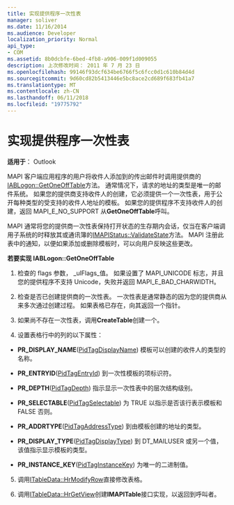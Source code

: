 ```yaml
---
title: 实现提供程序一次性表
manager: soliver
ms.date: 11/16/2014
ms.audience: Developer
localization_priority: Normal
api_type:
- COM
ms.assetid: 8b0dcbfe-6bed-4fb8-a906-009f1d009055
description: 上次修改时间： 2011 年 7 月 23 日
ms.openlocfilehash: 99146f93dcf634be6766f5c6fcc0d1c610b84d4d
ms.sourcegitcommit: 9d60cd82b5413446e5bc8ace2cd689f683fb41a7
ms.translationtype: MT
ms.contentlocale: zh-CN
ms.lasthandoff: 06/11/2018
ms.locfileid: "19775792"
---
```

# <a name="implementing-a-provider-one-off-table"></a>实现提供程序一次性表

  
  
**适用于**： Outlook 
  
MAPI 客户端应用程序的用户将收件人添加到的传出邮件时调用提供商的[IABLogon::GetOneOffTable](iablogon-getoneofftable.md)方法。 通常情况下，请求的地址的类型是唯一的邮件系统。 如果您的提供商支持收件人的创建，它必须提供一个一次性表，用于公开每种类型的受支持的收件人地址的模板。 如果您的提供程序不支持收件人的创建，返回 MAPI_E_NO_SUPPORT 从**GetOneOffTable**呼叫。 
  
MAPI 通常将您的提供商一次性表保持打开状态的生存期内会话，仅当在客户端调用子系统的时释放其或通讯簿的[IMAPIStatus::ValidateState](imapistatus-validatestate.md)方法。 MAPI 注册此表中的通知，以便如果添加或删除模板时，可以向用户反映这些更改。 
  
 **若要实现 IABLogon::GetOneOffTable**
  
1. 检查的 flags 参数， _ulFlags_值。 如果设置了 MAPI_UNICODE 标志，并且您的提供程序不支持 Unicode，失败并返回 MAPI_E_BAD_CHARWIDTH。 
    
2. 检查是否已创建提供商的一次性表。 一次性表是通常静态的因为您的提供商从来多次通过创建过程。 如果表格已存在，向其返回一个指针。 
    
3. 如果尚不存在一次性表，调用**CreateTable**创建一个。 
    
4. 设置表格行中的列的以下属性：
    
  - **PR_DISPLAY_NAME**([PidTagDisplayName](pidtagdisplayname-canonical-property.md)) 模板可以创建的收件人的类型的名称。 
    
  - **PR_ENTRYID**([PidTagEntryId](pidtagentryid-canonical-property.md)) 到一次性模板的项标识符。
    
  - **PR_DEPTH**([PidTagDepth](pidtagdepth-canonical-property.md)) 指示显示一次性表中的层次结构级别。
    
  - **PR_SELECTABLE**([PidTagSelectable](pidtagselectable-canonical-property.md)) 为 TRUE 以指示是否该行表示模板和 FALSE 否则。
    
  - **PR_ADDRTYPE**([PidTagAddressType](pidtagaddresstype-canonical-property.md)) 到由模板创建的地址的类型。
    
  - **PR_DISPLAY_TYPE**([PidTagDisplayType](pidtagdisplaytype-canonical-property.md)) 到 DT_MAILUSER 或另一个值，该值指示显示模板的类型。
    
  - **PR_INSTANCE_KEY**([PidTagInstanceKey](pidtaginstancekey-canonical-property.md)) 为唯一的二进制值。 
    
5. 调用[ITableData::HrModifyRow](itabledata-hrmodifyrow.md)直接修改表格。 
    
6. 调用[ITableData::HrGetView](itabledata-hrgetview.md)创建**IMAPITable**接口实现，以返回到呼叫者。 
    

